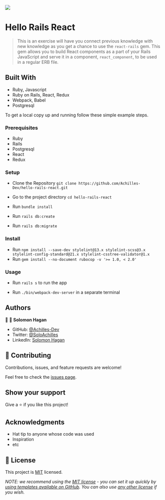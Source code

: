 ![](https://img.shields.io/badge/Microverse-blueviolet)

# Hello Rails React

> This is an exercise will have you connect previous knowledge with new knowledge as you get a chance to use the `react-rails` gem. This gem allows you to build React components as a part of your Rails JavaScript and serve it in a component, `react_component`, to be used in a regular ERB file.


## Built With

- Ruby, Javascript
- Ruby on Rails, React, Redux
- Webpack, Babel
- Postgresql


To get a local copy up and running follow these simple example steps.

### Prerequisites

- Ruby
- Rails
- Postgresql
- React
- Redux

### Setup

- Clone the Repository
`git clone https://github.com/Achilles-Dev/hello-rails-react.git`

- Go to the project directory
`cd hello-rails-react`

- Run ```bundle install```
- Run ```rails db:create```
- Run ```rails db:migrate```


### Install

- Run ```npm install --save-dev stylelint@13.x stylelint-scss@3.x stylelint-config-standard@21.x stylelint-csstree-validator@1.x```
- Run ```gem install --no-document rubocop -v '>= 1.0, < 2.0'```


### Usage

- Run ```rails s``` to run the app

- Run ```./bin/webpack-dev-server``` in a separate terminal


## Authors

👤 👤 **Solomon Hagan**

- GitHub: [@Achilles-Dev](https://github.com/Achilles-Dev/)
- Twitter: [@SoloAchilles](https://twitter.com/SoloAchilles/)
- LinkedIn: [Solomon Hagan](https://www.linkedin.com/in/solomon-hagan/)

## 🤝 Contributing

Contributions, issues, and feature requests are welcome!

Feel free to check the [issues page](../../issues/).

## Show your support

Give a ⭐️ if you like this project!

## Acknowledgments

- Hat tip to anyone whose code was used
- Inspiration
- etc

## 📝 License

This project is [MIT](./LICENSE) licensed.

_NOTE: we recommend using the [MIT license](https://choosealicense.com/licenses/mit/) - you can set it up quickly by [using templates available on GitHub](https://docs.github.com/en/communities/setting-up-your-project-for-healthy-contributions/adding-a-license-to-a-repository). You can also use [any other license](https://choosealicense.com/licenses/) if you wish._


